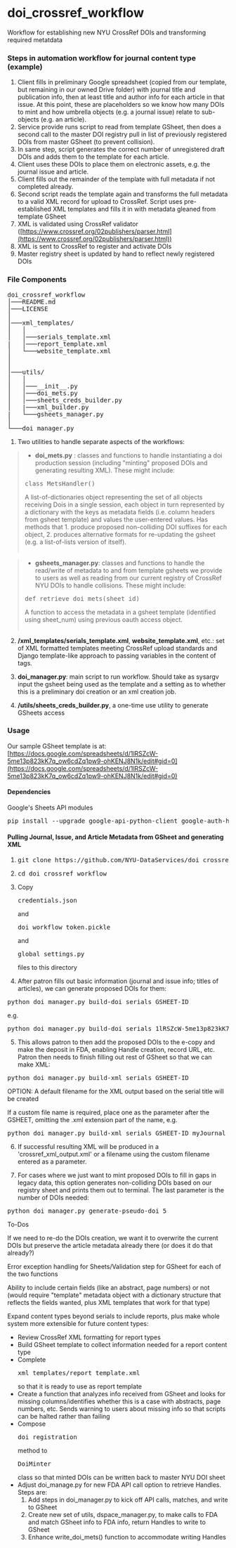 # doi_crossref_workflow
Workflow for establishing new NYU CrossRef DOIs and transforming required metatdata

### Steps in automation workflow for journal content type (example)

 1. Client fills in preliminary Google spreadsheet (copied from our template, but remaining in our owned Drive folder)  with journal title and publication info, then at least title and author info for each article in that issue. At this point, these are placeholders so we know how many DOIs to mint and how umbrella objects (e.g. a journal issue) relate to sub-objects (e.g. an article).
 2. Service provide runs script to read from template GSheet, then does a second call to the master DOI registry pull in list of previously registered DOIs from master GSheet (to prevent collision).
 3. In same step, script generates the correct number of unregistered draft DOIs and adds them to the template for each article.
 4. Client uses these DOIs to place them on electronic assets, e.g. the journal issue and article.
 6. Client fills out the remainder of the template with full metadata if not completed already.
 7. Second script reads the template again and transforms the full metadata to a valid XML record for upload to CrossRef. Script uses pre-established XML templates and fills it in with metadata gleaned from template GSheet
 8. XML is validated using CrossRef validator ([https://www.crossref.org/02publishers/parser.html](https://www.crossref.org/02publishers/parser.html))
 9. XML is sent to CrossRef to register and activate DOIs
 10. Master registry sheet is updated by hand to reflect newly registered DOIs

### File Components

<pre>
doi_crossref_workflow
│───README.md
│───LICENSE    
│
│───xml_templates/
│   │  
│   │───serials_template.xml
|   │───report_template.xml
│   └───website_template.xml
│   
│   
│───utils/
│   │
│   │───__init__.py   
│   │───doi_mets.py
│   │───sheets_creds_builder.py
│   |───xml_builder.py   
|   └───gsheets_manager.py
│
└───doi_manager.py
</pre>


 1. Two utilities to handle separate aspects of the workflows:
 
> 	- **doi_mets.py** : classes and functions to handle instantiating a doi production session (including "minting" proposed DOIs and generating resulting XML). These might include:
><pre>class MetsHandler()</pre>
>A list-of-dictionaries object representing the set of all  objects receiving Dois in a single session, each object in turn represented by a dictionary with the keys as metadata fields (i.e. column headers from gsheet template) and values the user-entered values. Has methods that 1. produce proposed non-colliding DOI suffixes for each object, 2. produces alternative formats for re-updating the gsheet (e.g. a list-of-lists version of itself).<br/><br/>
 	
>	- **gsheets_manager.py**: classes and functions to handle the read/write of metadata to and from template gsheets we provide to users as well as reading from our current registry of CrossRef NYU DOIs to handle collisions. These might include:
><pre>def retrieve_doi_mets(sheet_id)</pre>
>A function to access the metadata in a gsheet template (identified using sheet_num) using previous oauth access object. <br/><br/>
 	 	
 2. **/xml_templates/serials_template.xml**, **website_template.xml**, etc.: set of XML formatted templates meeting CrossRef upload standards and Django template-like approach to passing variables in the content of tags.

 3. **doi_manager.py**: main script to run workflow. Should take as sysargv input the gsheet being used as the template and a setting as to whether this is a preliminary doi creation or an xml creation job.

 4. **/utils/sheets_creds_builder.py**, a one-time use utility to generate GSheets access

### Usage

Our sample GSheet template is at: [https://docs.google.com/spreadsheets/d/1lRSZcW-5me13p823kK7q_ow6cdZq1pw9-ohKENJ8N1k/edit#gid=0](https://docs.google.com/spreadsheets/d/1lRSZcW-5me13p823kK7q_ow6cdZq1pw9-ohKENJ8N1k/edit#gid=0)

#### Dependencies

Google's Sheets API modules

<pre>pip install --upgrade google-api-python-client google-auth-httplib2 google-auth-oauthlib</pre>

#### Pulling Journal, Issue, and Article Metadata from GSheet and generating XML

1. <pre>git clone https://github.com/NYU-DataServices/doi_crossref_workflow.git</pre>

2. <pre>cd doi_crossref_workflow</pre>

3. Copy <pre>credentials.json</pre> and <pre>doi_workflow_token.pickle</pre> and <pre>global_settings.py</pre> files to this directory

4. After patron fills out basic information (journal and issue info; titles of articles), we can generate proposed DOIs for them:

<pre>python doi_manager.py build-doi serials GSHEET-ID</pre>

e.g.

<pre>python doi_manager.py build-doi serials 1lRSZcW-5me13p823kK7q_ow6cdZq1pw9-ohKENJ8N1k</pre>

5. This allows patron to then add the proposed DOIs to the e-copy and make the deposit in FDA, enabling Handle creation, record URL, etc. Patron then needs to finish filling out rest of GSheet so that we can make XML:

<pre>python doi_manager.py build-xml serials GSHEET-ID</pre>

OPTION: A default filename for the XML output based on the serial title will be created

If a custom file name is required, place one as the parameter after the GSHEET, omitting the .xml extension part of the name, e.g.

<pre>python doi_manager.py build-xml serials GSHEET-ID myJournal_vol10_issue1</pre>

6. If successful resulting XML will be produced in a 'crossref_xml_output.xml' or a filename using the custom filename entered as a parameter.

7. For cases where we just want to mint proposed DOIs to fill in gaps in legacy data, this option generates non-colliding DOIs based on our registry sheet and prints them out to terminal. The last parameter is the number of DOIs needed:

<pre>python doi_manager.py generate-pseudo-doi 5</pre>

To-Dos

If we need to re-do the DOIs creation, we want it to overwrite the current DOIs but preserve the article metadata already there
(or does it do that already?)

Error exception handling for Sheets/Validation step for GSheet for each of the two functions

Ability to include certain fields (like an abstract, page numbers) or not (would require "template" metadata object with a dictionary structure that reflects the fields wanted, plus XML templates that work for that type)

Expand content types beyond serials to include reports, plus make whole system more extensible for future content types:
 - Review CrossRef XML formatting for report types
 - Build GSheet template to collect information needed for a report content type
 - Complete <pre>xml_templates/report_template.xml</pre> so that it is ready to use as report template
 - Create a function that analyzes info received from GSheet and looks for missing columns/identifies whether this is a case with abstracts, page numbers, etc. Sends warning to users about missing info so that scripts can be halted rather than failing
 - Compose <pre>doi_registration</pre> method to <pre>DoiMinter</pre> class so that minted DOIs can be written back to master NYU DOI sheet
 - Adjust doi_manage.py for new FDA API call option to retrieve Handles. Steps are:
    1. Add steps in doi_manager.py to kick off API calls, matches, and write to GSheet
    2. Create new set of utils, dspace_manager.py, to make calls to FDA and match GSheet info to FDA info, return Handles to write to GSheet
    3. Enhance write_doi_mets() function to accommodate writing Handles
